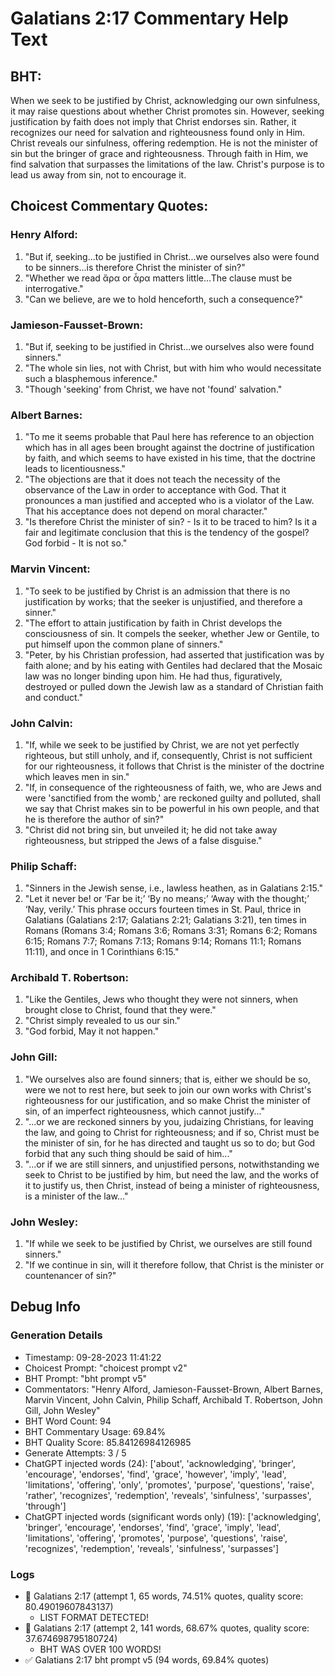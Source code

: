 # Galatians 2:17 Commentary Help Text

## BHT:
When we seek to be justified by Christ, acknowledging our own sinfulness, it may raise questions about whether Christ promotes sin. However, seeking justification by faith does not imply that Christ endorses sin. Rather, it recognizes our need for salvation and righteousness found only in Him. Christ reveals our sinfulness, offering redemption. He is not the minister of sin but the bringer of grace and righteousness. Through faith in Him, we find salvation that surpasses the limitations of the law. Christ's purpose is to lead us away from sin, not to encourage it.

## Choicest Commentary Quotes:
### Henry Alford:
1. "But if, seeking...to be justified in Christ...we ourselves also were found to be sinners...is therefore Christ the minister of sin?"
2. "Whether we read ἄρα or ἆρα matters little...The clause must be interrogative."
3. "Can we believe, are we to hold henceforth, such a consequence?"

### Jamieson-Fausset-Brown:
1. "But if, seeking to be justified in Christ...we ourselves also were found sinners." 
2. "The whole sin lies, not with Christ, but with him who would necessitate such a blasphemous inference."
3. "Though 'seeking' from Christ, we have not 'found' salvation."

### Albert Barnes:
1. "To me it seems probable that Paul here has reference to an objection which has in all ages been brought against the doctrine of justification by faith, and which seems to have existed in his time, that the doctrine leads to licentiousness."
2. "The objections are that it does not teach the necessity of the observance of the Law in order to acceptance with God. That it pronounces a man justified and accepted who is a violator of the Law. That his acceptance does not depend on moral character."
3. "Is therefore Christ the minister of sin? - Is it to be traced to him? Is it a fair and legitimate conclusion that this is the tendency of the gospel? God forbid - It is not so."

### Marvin Vincent:
1. "To seek to be justified by Christ is an admission that there is no justification by works; that the seeker is unjustified, and therefore a sinner."
2. "The effort to attain justification by faith in Christ develops the consciousness of sin. It compels the seeker, whether Jew or Gentile, to put himself upon the common plane of sinners."
3. "Peter, by his Christian profession, had asserted that justification was by faith alone; and by his eating with Gentiles had declared that the Mosaic law was no longer binding upon him. He had thus, figuratively, destroyed or pulled down the Jewish law as a standard of Christian faith and conduct."

### John Calvin:
1. "If, while we seek to be justified by Christ, we are not yet perfectly righteous, but still unholy, and if, consequently, Christ is not sufficient for our righteousness, it follows that Christ is the minister of the doctrine which leaves men in sin." 
2. "If, in consequence of the righteousness of faith, we, who are Jews and were 'sanctified from the womb,' are reckoned guilty and polluted, shall we say that Christ makes sin to be powerful in his own people, and that he is therefore the author of sin?" 
3. "Christ did not bring sin, but unveiled it; he did not take away righteousness, but stripped the Jews of a false disguise."

### Philip Schaff:
1. "Sinners in the Jewish sense, i.e., lawless heathen, as in Galatians 2:15."
2. "Let it never be! or ‘Far be it;’ ‘By no means;’ ‘Away with the thought;’ ‘Nay, verily.’ This phrase occurs fourteen times in St. Paul, thrice in Galatians (Galatians 2:17; Galatians 2:21; Galatians 3:21), ten times in Romans (Romans 3:4; Romans 3:6; Romans 3:31; Romans 6:2; Romans 6:15; Romans 7:7; Romans 7:13; Romans 9:14; Romans 11:1; Romans 11:11), and once in 1 Corinthians 6:15."

### Archibald T. Robertson:
1. "Like the Gentiles, Jews who thought they were not sinners, when brought close to Christ, found that they were."
2. "Christ simply revealed to us our sin."
3. "God forbid, May it not happen."

### John Gill:
1. "We ourselves also are found sinners; that is, either we should be so, were we not to rest here, but seek to join our own works with Christ's righteousness for our justification, and so make Christ the minister of sin, of an imperfect righteousness, which cannot justify..."
2. "...or we are reckoned sinners by you, judaizing Christians, for leaving the law, and going to Christ for righteousness; and if so, Christ must be the minister of sin, for he has directed and taught us so to do; but God forbid that any such thing should be said of him..."
3. "...or if we are still sinners, and unjustified persons, notwithstanding we seek to Christ to be justified by him, but need the law, and the works of it to justify us, then Christ, instead of being a minister of righteousness, is a minister of the law..."

### John Wesley:
1. "If while we seek to be justified by Christ, we ourselves are still found sinners."
2. "If we continue in sin, will it therefore follow, that Christ is the minister or countenancer of sin?"


## Debug Info
### Generation Details
- Timestamp: 09-28-2023 11:41:22
- Choicest Prompt: "choicest prompt v2"
- BHT Prompt: "bht prompt v5"
- Commentators: "Henry Alford, Jamieson-Fausset-Brown, Albert Barnes, Marvin Vincent, John Calvin, Philip Schaff, Archibald T. Robertson, John Gill, John Wesley"
- BHT Word Count: 94
- BHT Commentary Usage: 69.84%
- BHT Quality Score: 85.84126984126985
- Generate Attempts: 3 / 5
- ChatGPT injected words (24):
	['about', 'acknowledging', 'bringer', 'encourage', 'endorses', 'find', 'grace', 'however', 'imply', 'lead', 'limitations', 'offering', 'only', 'promotes', 'purpose', 'questions', 'raise', 'rather', 'recognizes', 'redemption', 'reveals', 'sinfulness', 'surpasses', 'through']
- ChatGPT injected words (significant words only) (19):
	['acknowledging', 'bringer', 'encourage', 'endorses', 'find', 'grace', 'imply', 'lead', 'limitations', 'offering', 'promotes', 'purpose', 'questions', 'raise', 'recognizes', 'redemption', 'reveals', 'sinfulness', 'surpasses']

### Logs
- 🔄 Galatians 2:17 (attempt 1, 65 words, 74.51% quotes, quality score: 80.49019607843137) 
	- LIST FORMAT DETECTED!
- 🔄 Galatians 2:17 (attempt 2, 141 words, 68.67% quotes, quality score: 37.674698795180724) 
	- BHT WAS OVER 100 WORDS!
- ✅ Galatians 2:17 bht prompt v5 (94 words, 69.84% quotes)